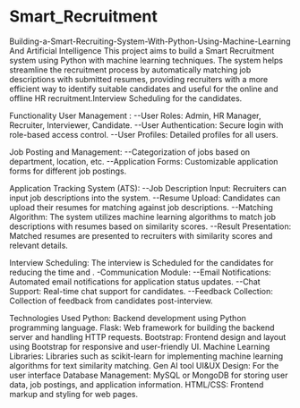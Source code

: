 # Smart_Recruitment
Building-a-Smart-Recruiting-System-With-Python-Using-Machine-Learning And Artificial Intelligence
This project aims to build a Smart Recruitment system using Python with machine learning techniques. The system helps streamline the recruitment process by automatically matching job descriptions with submitted resumes, providing recruiters with a more efficient way to identify suitable candidates and useful for the online and offline HR recruitment.Interview Scheduling for the candidates.

Functionality
User Management : --User Roles: Admin, HR Manager, Recruiter, Interviewer, Candidate. --User Authentication: Secure login with role-based access control. --User Profiles: Detailed profiles for all users.

Job Posting and Management: --Categorization of jobs based on department, location, etc. --Application Forms: Customizable application forms for different job postings.

Application Tracking System (ATS): --Job Description Input: Recruiters can input job descriptions into the system. --Resume Upload: Candidates can upload their resumes for matching against job descriptions. --Matching Algorithm: The system utilizes machine learning algorithms to match job descriptions with resumes based on similarity scores. --Result Presentation: Matched resumes are presented to recruiters with similarity scores and relevant details.

Interview Scheduling: The interview is Scheduled for the candidates for reducing the time and . -Communication Module: --Email Notifications: Automated email notifications for application status updates. --Chat Support: Real-time chat support for candidates. --Feedback Collection: Collection of feedback from candidates post-interview.

Technologies Used
Python: Backend development using Python programming language.
Flask: Web framework for building the backend server and handling HTTP requests.
Bootstrap: Frontend design and layout using Bootstrap for responsive and user-friendly UI.
Machine Learning Libraries: Libraries such as scikit-learn for implementing machine learning algorithms for text similarity matching.
Gen AI tool
UI&UX Design: For the user interface
Database Management: MySQL or MongoDB for storing user data, job postings, and application information.
HTML/CSS: Frontend markup and styling for web pages.
